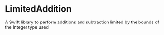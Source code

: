 # LimitedAddition
A Swift library to perform additions and subtraction limited by the bounds of the Integer type used

